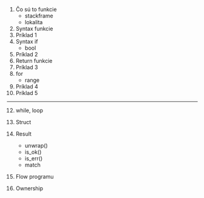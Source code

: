 1. Čo sú to funkcie
     - stackframe
     - lokalita
2. Syntax funkcie
3. Príklad 1
4. Syntax if
     - bool
5. Príklad 2
6. Return funkcie
7. Príklad 3
9. for
    - range
10. Príklad 4
11. Príklad 5
------------------------
12. while, loop
13. Struct
14. Result
     - unwrap()
     - is_ok()
     - is_err()
     - match

15. Flow programu
16. Ownership